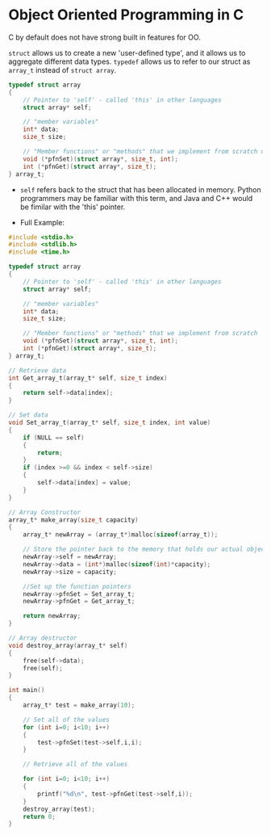 # Object Oriented Programming in C

C by default does not have strong built in features for OO.

`struct` allows us to create a new 'user-defined type', and it allows us to aggregate different data types. `typedef` allows us to refer to our struct as `array_t` instead of `struct array`.

```c
typedef struct array
{
    // Pointer to 'self' - called 'this' in other languages
    struct array* self;

    // "member variables"
    int* data;
    size_t size;

    // "Member functions" or "methods" that we implement from scratch using function pointers
    void (*pfnSet)(struct array*, size_t, int);
    int (*pfnGet)(struct array*, size_t);
} array_t;
```

- `self` refers back to the struct that has been allocated in memory. Python programmers may be familiar with this term, and Java and C++ would be fimilar with the 'this' pointer.

- Full Example:

```c
#include <stdio.h>
#include <stdlib.h>
#include <time.h>

typedef struct array
{
    // Pointer to 'self' - called 'this' in other languages
    struct array* self;

    // "member variables"
    int* data;
    size_t size;

    // "Member functions" or "methods" that we implement from scratch
    void (*pfnSet)(struct array*, size_t, int);
    int (*pfnGet)(struct array*, size_t);
} array_t;

// Retrieve data
int Get_array_t(array_t* self, size_t index)
{
    return self->data[index];
}

// Set data
void Set_array_t(array_t* self, size_t index, int value)
{
    if (NULL == self)
    {
        return;
    }
    if (index >=0 && index < self->size)
    {
        self->data[index] = value;
    }
}

// Array Constructor
array_t* make_array(size_t capacity)
{
    array_t* newArray = (array_t*)malloc(sizeof(array_t));

    // Store the pointer back to the memory that holds our actual object
    newArray->self = newArray;
    newArray->data = (int*)malloc(sizeof(int)*capacity);
    newArray->size = capacity;

    //Set up the function pointers
    newArray->pfnSet = Set_array_t;
    newArray->pfnGet = Get_array_t;

    return newArray;
}

// Array destructor
void destroy_array(array_t* self)
{
    free(self->data);
    free(self);
}

int main()
{
    array_t* test = make_array(10);

    // Set all of the values
    for (int i=0; i<10; i++)
    {
        test->pfnSet(test->self,i,i);
    }

    // Retrieve all of the values

    for (int i=0; i<10; i++)
    {
        printf("%d\n", test->pfnGet(test->self,i));
    }
    destroy_array(test);
    return 0;
}
```
